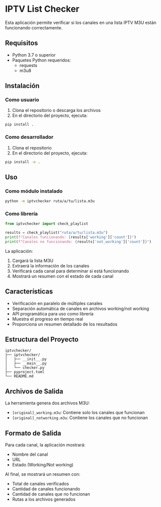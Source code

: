 # IPTV List Checker

Esta aplicación permite verificar si los canales en una lista IPTV M3U están funcionando correctamente.

## Requisitos

- Python 3.7 o superior
- Paquetes Python requeridos:
  - requests
  - m3u8

## Instalación

### Como usuario

1. Clona el repositorio o descarga los archivos
2. En el directorio del proyecto, ejecuta:

```bash
pip install .
```

### Como desarrollador

1. Clona el repositorio
2. En el directorio del proyecto, ejecuta:

```bash
pip install -e .
```

## Uso

### Como módulo instalado

```bash
python -m iptvchecker ruta/a/tu/lista.m3u
```

### Como librería

```python
from iptvchecker import check_playlist

results = check_playlist("ruta/a/tu/lista.m3u")
print(f"Canales funcionando: {results['working']['count']}")
print(f"Canales no funcionando: {results['not_working']['count']}")
```

La aplicación:
1. Cargará la lista M3U
2. Extraerá la información de los canales
3. Verificará cada canal para determinar si está funcionando
4. Mostrará un resumen con el estado de cada canal

## Características

- Verificación en paralelo de múltiples canales
- Separación automática de canales en archivos working/not working
- API programática para uso como librería
- Muestra el progreso en tiempo real
- Proporciona un resumen detallado de los resultados

## Estructura del Proyecto

```
iptvchecker/
├── iptvchecker/
│   ├── __init__.py
│   ├── __main__.py
│   └── checker.py
├── pyproject.toml
└── README.md
```

## Archivos de Salida

La herramienta genera dos archivos M3U:

- `[original]_working.m3u`: Contiene solo los canales que funcionan
- `[original]_notworking.m3u`: Contiene los canales que no funcionan

## Formato de Salida

Para cada canal, la aplicación mostrará:

- Nombre del canal
- URL
- Estado (Working/Not working)

Al final, se mostrará un resumen con:

- Total de canales verificados
- Cantidad de canales funcionando
- Cantidad de canales que no funcionan
- Rutas a los archivos generados
